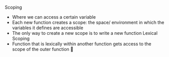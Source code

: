 Scoping
  - Where we can access a certain variable
  - Each new function creates a scope: the space/ environment in which the variables it defines are accessible
  - The only way to create a new scope is to write a new function
Lexical Scoping
  - Function that is lexically within another function gets access to the scope of the outer function 💫
  
